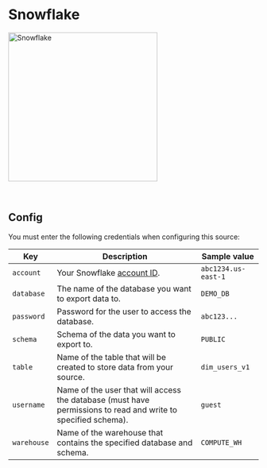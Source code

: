 # Snowflake

<img
  alt="Snowflake"
  src="https://encrypted-tbn0.gstatic.com/images?q=tbn:ANd9GcQPr4JGdHQSz8_6nELnAyYz2-lo1pr7NqMZ3R_7CYxUk61TpXC6VBcfit7N3buDFt50yQ&usqp=CAU"
  width="300"
/>

<br />

## Config

You must enter the following credentials when configuring this source:

| Key | Description | Sample value
| --- | --- | --- |
| `account` | Your Snowflake [account ID](https://docs.snowflake.com/en/user-guide/admin-account-identifier.html). | `abc1234.us-east-1` |
| `database` | The name of the database you want to export data to. | `DEMO_DB` |
| `password` | Password for the user to access the database. | `abc123...` |
| `schema` | Schema of the data you want to export to. | `PUBLIC` |
| `table` | Name of the table that will be created to store data from your source. | `dim_users_v1` |
| `username` | Name of the user that will access the database (must have permissions to read and write to specified schema). | `guest` |
| `warehouse` | Name of the warehouse that contains the specified database and schema. | `COMPUTE_WH` |

<br />
